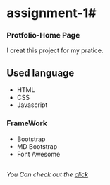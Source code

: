 # assignment-1# 
### Protfolio-Home Page
I creat this project for my pratice.
## Used language ##
- HTML 
- CSS
- Javascript
### FrameWork ###
- Bootstrap
- MD Bootstrap
- Font Awesome
## ##
*You Can check out the [click](https://jagrati1213.github.io/Saas-LandingPage/)*
